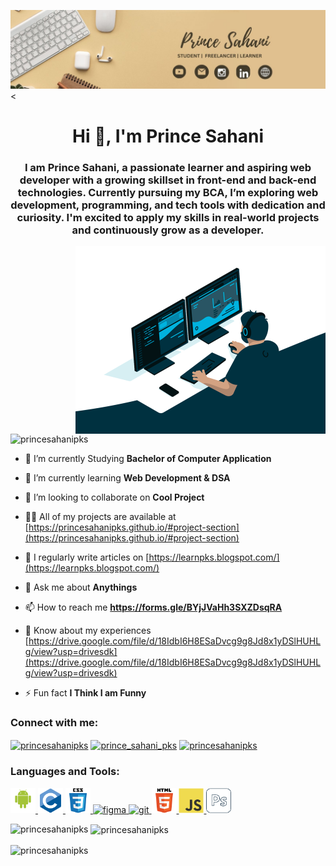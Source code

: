 ![logo](https://github.com/princesahanipks/princesahanipks/blob/main/banner%20logo.jpg)
<<h1 align="center">Hi 👋, I'm Prince Sahani</h1>
<h3 align="center">I am Prince Sahani, a passionate learner and aspiring web developer with a growing skillset in front-end and back-end technologies. Currently pursuing my BCA, I’m exploring web development, programming, and tech tools with dedication and curiosity. I'm excited to apply my skills in real-world projects and continuously grow as a developer.</h3>
<img align="right" width="400" alt="Coding" src="logogif.gif" />
<p align="left"> <img src="https://komarev.com/ghpvc/?username=princesahanipks&label=Profile%20views&color=0e75b6&style=flat" alt="princesahanipks" /> </p>

- 🔭 I’m currently Studying **Bachelor of Computer Application**

- 🌱 I’m currently learning **Web Development & DSA**

- 👯 I’m looking to collaborate on **Cool Project**

- 👨‍💻 All of my projects are available at [https://princesahanipks.github.io/#project-section](https://princesahanipks.github.io/#project-section)

- 📝 I regularly write articles on [https://learnpks.blogspot.com/](https://learnpks.blogspot.com/)

- 💬 Ask me about **Anythings**

- 📫 How to reach me **https://forms.gle/BYjJVaHh3SXZDsqRA**

- 📄 Know about my experiences [https://drive.google.com/file/d/18IdbI6H8ESaDvcg9g8Jd8x1yDSlHUHLg/view?usp=drivesdk](https://drive.google.com/file/d/18IdbI6H8ESaDvcg9g8Jd8x1yDSlHUHLg/view?usp=drivesdk)

- ⚡ Fun fact **I Think I am Funny**

<h3 align="left">Connect with me:</h3>
<p align="left">
<a href="https://linkedin.com/in/princesahanipks" target="blank"><img align="center" src="https://raw.githubusercontent.com/rahuldkjain/github-profile-readme-generator/master/src/images/icons/Social/linked-in-alt.svg" alt="princesahanipks" height="30" width="40" /></a>
<a href="https://instagram.com/prince_sahani_pks" target="blank"><img align="center" src="https://raw.githubusercontent.com/rahuldkjain/github-profile-readme-generator/master/src/images/icons/Social/instagram.svg" alt="prince_sahani_pks" height="30" width="40" /></a>
<a href="https://www.youtube.com/c/princesahanipks" target="blank"><img align="center" src="https://raw.githubusercontent.com/rahuldkjain/github-profile-readme-generator/master/src/images/icons/Social/youtube.svg" alt="princesahanipks" height="30" width="40" /></a>
</p>

<h3 align="left">Languages and Tools:</h3>
<p align="left"> <a href="https://developer.android.com" target="_blank" rel="noreferrer"> <img src="https://raw.githubusercontent.com/devicons/devicon/master/icons/android/android-original-wordmark.svg" alt="android" width="40" height="40"/> </a> <a href="https://www.cprogramming.com/" target="_blank" rel="noreferrer"> <img src="https://raw.githubusercontent.com/devicons/devicon/master/icons/c/c-original.svg" alt="c" width="40" height="40"/> </a> <a href="https://www.w3schools.com/css/" target="_blank" rel="noreferrer"> <img src="https://raw.githubusercontent.com/devicons/devicon/master/icons/css3/css3-original-wordmark.svg" alt="css3" width="40" height="40"/> </a> <a href="https://www.figma.com/" target="_blank" rel="noreferrer"> <img src="https://www.vectorlogo.zone/logos/figma/figma-icon.svg" alt="figma" width="40" height="40"/> </a> <a href="https://git-scm.com/" target="_blank" rel="noreferrer"> <img src="https://www.vectorlogo.zone/logos/git-scm/git-scm-icon.svg" alt="git" width="40" height="40"/> </a> <a href="https://www.w3.org/html/" target="_blank" rel="noreferrer"> <img src="https://raw.githubusercontent.com/devicons/devicon/master/icons/html5/html5-original-wordmark.svg" alt="html5" width="40" height="40"/> </a> <a href="https://developer.mozilla.org/en-US/docs/Web/JavaScript" target="_blank" rel="noreferrer"> <img src="https://raw.githubusercontent.com/devicons/devicon/master/icons/javascript/javascript-original.svg" alt="javascript" width="40" height="40"/> </a> <a href="https://www.photoshop.com/en" target="_blank" rel="noreferrer"> <img src="https://raw.githubusercontent.com/devicons/devicon/master/icons/photoshop/photoshop-line.svg" alt="photoshop" width="40" height="40"/> </a> </p>

<p><img align="left" src="https://github-readme-stats.vercel.app/api/top-langs?username=princesahanipks&show_icons=true&locale=en&layout=compact" alt="princesahanipks" /></p>

<p>&nbsp;<img align="center" src="https://github-readme-stats.vercel.app/api?username=princesahanipks&show_icons=true&locale=en" alt="princesahanipks" /></p>

<p><img align="center" src="https://github-readme-streak-stats.herokuapp.com/?user=princesahanipks&" alt="princesahanipks" /></p>
